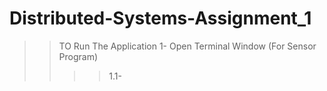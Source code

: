 # Distributed-Systems-Assignment_1
>> TO Run The Application
1- Open Terminal Window (For Sensor Program)
>>>> 1.1- 
